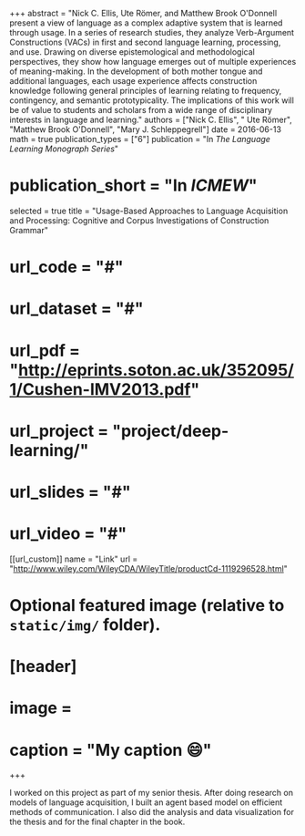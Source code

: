 +++
abstract = "Nick C. Ellis, Ute Römer, and Matthew Brook O'Donnell present a view of language as a complex adaptive system that is learned through usage. In a series of research studies, they analyze Verb-Argument Constructions (VACs) in first and second language learning, processing, and use. Drawing on diverse epistemological and methodological perspectives, they show how language emerges out of multiple experiences of meaning-making. In the development of both mother tongue and additional languages, each usage experience affects construction knowledge following general principles of learning relating to frequency, contingency, and semantic prototypicality. The implications of this work will be of value to students and scholars from a wide range of disciplinary interests in language and learning."
authors = ["Nick C. Ellis", " Ute Römer", "Matthew Brook O'Donnell", "Mary J. Schleppegrell"]
date = 2016-06-13
math = true
publication_types = ["6"]
publication = "In *The Language Learning Monograph Series*"
# publication_short = "In *ICMEW*"
selected = true
title = "Usage-Based Approaches to Language Acquisition and Processing: Cognitive and Corpus Investigations of Construction Grammar"
# url_code = "#"
# url_dataset = "#"
# url_pdf = "http://eprints.soton.ac.uk/352095/1/Cushen-IMV2013.pdf"
# url_project = "project/deep-learning/"
# url_slides = "#"
# url_video = "#"

[[url_custom]]
name = "Link"
url = "http://www.wiley.com/WileyCDA/WileyTitle/productCd-1119296528.html"

# Optional featured image (relative to `static/img/` folder).
# [header]
# image =
# caption = "My caption :smile:"

+++

I worked on this project as part of my senior thesis. After doing research on models of language acquisition, I built an agent based model on efficient methods of communication. I also did the analysis and data visualization for the thesis and for the final chapter in the book.